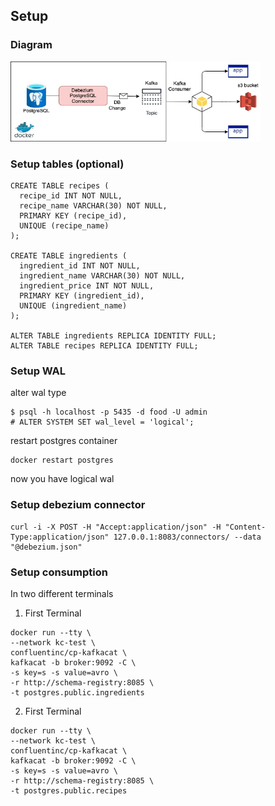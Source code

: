## Setup
### Diagram
<p align="left">
<img src="static/arch.png" width="400" height="128">
</p>

### Setup tables (optional)
```
CREATE TABLE recipes (
  recipe_id INT NOT NULL,
  recipe_name VARCHAR(30) NOT NULL,
  PRIMARY KEY (recipe_id),
  UNIQUE (recipe_name)
);

CREATE TABLE ingredients (
  ingredient_id INT NOT NULL, 
  ingredient_name VARCHAR(30) NOT NULL,
  ingredient_price INT NOT NULL,
  PRIMARY KEY (ingredient_id),  
  UNIQUE (ingredient_name)
);

ALTER TABLE ingredients REPLICA IDENTITY FULL;
ALTER TABLE recipes REPLICA IDENTITY FULL;
```

### Setup WAL
alter wal type
```
$ psql -h localhost -p 5435 -d food -U admin
# ALTER SYSTEM SET wal_level = 'logical';
```
restart postgres container
```
docker restart postgres
```
now you have logical wal

### Setup debezium connector
```
curl -i -X POST -H "Accept:application/json" -H "Content-Type:application/json" 127.0.0.1:8083/connectors/ --data "@debezium.json"
```

### Setup consumption
In two different terminals
1. First Terminal
```
docker run --tty \
--network kc-test \
confluentinc/cp-kafkacat \
kafkacat -b broker:9092 -C \
-s key=s -s value=avro \
-r http://schema-registry:8085 \
-t postgres.public.ingredients
```
2. First Terminal
```
docker run --tty \
--network kc-test \
confluentinc/cp-kafkacat \
kafkacat -b broker:9092 -C \
-s key=s -s value=avro \
-r http://schema-registry:8085 \
-t postgres.public.recipes
```
